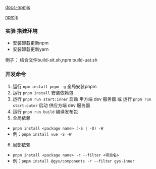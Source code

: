 [docs-npmjs](https://docs.npmjs.com/)

[npmjs](https://www.npmjs.cn/)
### 实验 搭建环境
- 安装卸载更新npm
- 安装卸载更新yarn


例子： 结合文件build-sit.sh,npm build-uat.sh
### 开发命令
1. 运行 `npm install pnpm -g` 全局安装pnpm
2. 运行 `pnpm install` 安装依赖包
3. 运行 `pnpm run start:inner` 启动 甲方端 dev 服务器 或 运行 `pnpm run start:outer` 启动 供应方端 dev 服务器
4. 运行 `pnpm run build` 编译发布包
5. 全局依赖
-  `pnpm install <package name> (-S | -D) -W`
-  例：`pnpm install vue -S -W`
6. 局部依赖
-  `pnpm install <package name> -r --filter <项目名>`
-  例：`pnpm install @gys/components -r --filter gys-inner`
